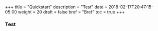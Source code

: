 +++
title = "Quickstart"
description = "Test"
date = 2018-02-17T20:47:15-05:00
weight = 20
draft = false
bref = "Bref"
toc = true
+++

### Test
